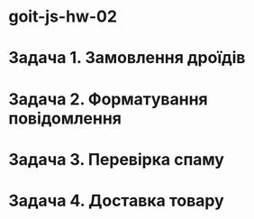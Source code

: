 # goit-js-hw-02

# Задача 1. Замовлення дроїдів

<!-- Станція з продажу ремонтних дроїдів готова до запуску, залишилося написати програмне забезпечення для відділу продажів. Оголоси функцію makeTransaction(quantity, pricePerDroid, customerCredits), яка складає та повертає повідомлення про купівлю ремонтних дроїдів.


Вона оголошує три параметри, значення яких будуть задаватися під час її виклику:

quantity — кількість замовлених дроїдів
pricePerDroid — ціна одного дроїда
customerCredits — сума коштів на рахунку клієнта

Доповни функцію таким чином:

Оголоси змінну для зберігання загальної суми замовлення (загальна вартість усіх замовлених дроїдів) і задай їй вираз розрахунку цієї суми.
Додай перевірку, чи зможе клієнт оплатити замовлення:
якщо сума до сплати перевищує кількість кредитів на рахунку клієнта, функція має повертати рядок "Insufficient funds!"
в іншому випадку функція має повертати рядок "You ordered <quantity> droids worth <totalPrice> credits!", де <quantity> це кількість замовлених дроїдів, а <totalPrice> це їх загальна вартість.

Візьми код нижче і встав після оголошення своєї функції для перевірки коректності її роботи. У консоль будуть виведені результати її роботи.

console.log(makeTransaction(5, 3000, 23000)); // "You ordered 5 droids worth 15000 credits!"
console.log(makeTransaction(3, 1000, 15000)); // "You ordered 3 droids worth 3000 credits!"
console.log(makeTransaction(10, 5000, 8000)); // "Insufficient funds!"
console.log(makeTransaction(8, 2000, 10000)); // "Insufficient funds!"
console.log(makeTransaction(10, 500, 5000)); // "You ordered 10 droids worth 5000 credits!" -->

# Задача 2. Форматування повідомлення

<!-- Оголоси функцію formatMessage(message, maxLength), яка приймає рядок (параметр message) та перевіряє його довжину відповідно до заданої максимальної довжини (параметр maxLength).

Доповни код функції таким чином, що:

Якщо довжина рядка дорівнює або менша за maxLength, то функція повертає початковий рядок без змін.
Якщо довжина перевищує maxLength, то функція обрізає рядок до maxLength символів, додає трикрапку "..." в кінці та повертає обрізану версію.

Візьми код нижче і встав після оголошення своєї функції для перевірки коректності її роботи. У консоль будуть виведені результати її роботи.

console.log(formatMessage("Curabitur ligula sapien", 16)); // "Curabitur ligula..."
console.log(formatMessage("Curabitur ligula sapien", 23)); // "Curabitur ligula sapien"
console.log(formatMessage("Vestibulum facilisis purus nec", 20)); // "Vestibulum facilisis..."
console.log(formatMessage("Vestibulum facilisis purus nec", 30)); // "Vestibulum facilisis purus nec"
console.log(formatMessage("Nunc sed turpis a felis in nunc fringilla", 15)); // "Nunc sed turpis..."
console.log(formatMessage("Nunc sed turpis a felis in nunc fringilla", 41)); // "Nunc sed turpis a felis in nunc fringilla" -->

# Задача 3. Перевірка спаму

<!-- Функція checkForSpam(message) приймає рядок (параметр message), перевіряє його на вміст заборонених слів spam і sale, і повертає результат перевірки. Слова в рядку параметра message можуть бути в довільному регістрі, наприклад SPAM або sAlE.

Доповни код функції таким чином, що:

Якщо знайдено заборонене слово (spam або sale), то функція повертає буль true
Якщо в рядку відсутні заборонені слова, функція повертає буль false

Візьми код нижче і встав після оголошення своєї функції для перевірки коректності її роботи. У консоль будуть виведені результати її роботи.

console.log(checkForSpam("Latest technology news")); // false
console.log(checkForSpam("JavaScript weekly newsletter")); // false
console.log(checkForSpam("Get best sale offers now!")); // true
console.log(checkForSpam("Amazing SalE, only tonight!")); // true
console.log(checkForSpam("Trust me, this is not a spam message")); // true
console.log(checkForSpam("Get rid of sPaM emails. Our book in on sale!")); // true
console.log(checkForSpam("[SPAM] How to earn fast money?")); // true -->

# Задача 4. Доставка товару

<!-- Оголоси функцію getShippingCost(country), яка повинна перевіряти можливість доставки товару в країну користувача (параметр country) і повертати повідомлення про результат. Обов'язково використовуй інструкцію switch.

Формат рядка, що повертається "Shipping to <country> will cost <price> credits", де замість <country> і <price> необхідно підставити відповідні значення.

Список країн і вартість доставки:

China — 100 кредитів
Chile — 250 кредитів
Australia — 170 кредитів
Jamaica — 120 кредитів

Зі списку видно, що доставка можлива не скрізь. Якщо зазначена країна відсутня у списку, то функція повинна повернути рядок "Sorry, there is no delivery to your country".

Візьми код нижче і встав після оголошення своєї функції для перевірки коректності її роботи. У консоль будуть виведені результати її роботи.

console.log(getShippingCost("Australia")); // "Shipping to Australia will cost 170 credits"
console.log(getShippingCost("Germany")); // "Sorry, there is no delivery to your country"
console.log(getShippingCost("China")); // "Shipping to China will cost 100 credits"
console.log(getShippingCost("Chile")); // "Shipping to Chile will cost 250 credits"
console.log(getShippingCost("Jamaica")); // "Shipping to Jamaica will cost 120 credits"
console.log(getShippingCost("Sweden")); // "Sorry, there is no delivery to your country" -->